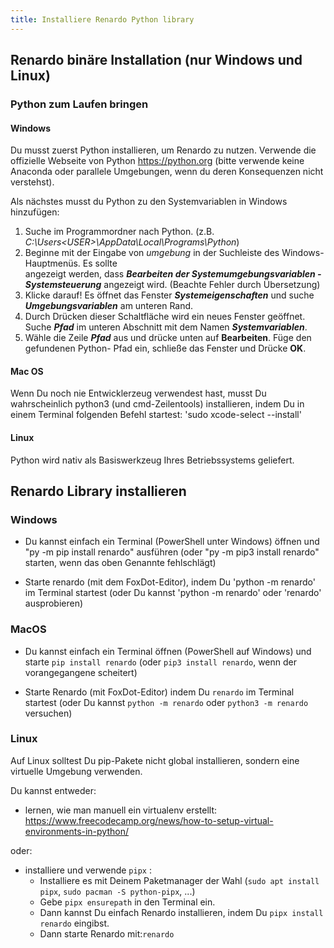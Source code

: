 ```yaml
---
title: Installiere Renardo Python library
---
```


## Renardo binäre Installation (nur Windows und Linux)

<!--
Binaries ist jetzt nicht aktuell. Bitte verwende stattdessen die Library. Dies wird bald behoben (automatischer Aufbau von Binaries) -->

<!-- Diese Methode ist besonders nützlich für Windows-Systeme, bei denen Python-Umgebungen nicht standardmäßig installiert sind und messy werden können.

Lade Renardo herunter und komprimiere es irgendwo:

- Renardo binäre Versionen auf Github : https://github.com/e-lie/renardo/releases/


Um Renardo zu starten:

- Windows: Doppelklick exekutive Programmdatei.

- Linux: Öffne einen Terminal, navigieren zu Renardo's Verzeichnis mit `cd` und gebe `./renardo-0.9.3` oder `./renardo` ein. Presse Enter.

Dazu verwenden wir Befehle wie `cd`, `ls` und `pwd`: wenn du nicht weißt, diese Tutorials lehren die grundlegende Befehlszeilen:
- https://www.davidbaumgold.com/tutorials/command-line/
- https://www.youtube.com/watch?v=QAt_Ej4Dqpc (MacOS but works quite the same way on Linux) -->


### Python zum Laufen bringen

#### Windows

Du musst zuerst Python installieren, um Renardo zu nutzen. Verwende die offizielle Webseite von Python https://python.org (bitte verwende keine Anaconda oder parallele Umgebungen, wenn du deren Konsequenzen nicht verstehst).

Als nächstes musst du Python zu den Systemvariablen in Windows hinzufügen:
  1. Suche im Programmordner nach Python.
     (z.B. *C:\Users\<USER>\AppData\Local\Programs\Python*)
  2. Beginne mit der Eingabe von *umgebung* in der Suchleiste des Windows-Hauptmenüs. Es sollte   
     angezeigt werden, dass ***Bearbeiten der Systemumgebungsvariablen - Systemsteuerung*** angezeigt wird. (Beachte Fehler durch Übersetzung)
  3. Klicke darauf! Es öffnet das Fenster ***Systemeigenschaften*** und suche ***Umgebungsvariablen***
     am unteren Rand.
  4. Durch Drücken dieser Schaltfläche wird ein neues Fenster geöffnet. Suche ***Pfad*** im unteren
     Abschnitt mit dem Namen ***Systemvariablen***.
  5. Wähle die Zeile ***Pfad*** aus und drücke unten auf **Bearbeiten**. Füge den gefundenen Python-
    Pfad ein, schließe das Fenster und Drücke **OK**.


#### Mac OS

Wenn Du noch nie Entwicklerzeug verwendest hast, musst Du wahrscheinlich python3 (und cmd-Zeilentools) installieren, indem Du in einem Terminal folgenden Befehl startest: 'sudo xcode-select --install'

#### Linux

Python wird nativ als Basiswerkzeug Ihres Betriebssystems geliefert.


## Renardo Library installieren

### Windows

- Du kannst einfach ein Terminal (PowerShell unter Windows) öffnen und "py -m pip install renardo" ausführen (oder "py -m pip3 install renardo" starten, wenn das oben Genannte fehlschlägt)

- Starte renardo (mit dem FoxDot-Editor), indem Du 'python -m renardo' im Terminal startest (oder Du kannst 'python -m renardo' oder 'renardo' ausprobieren)

### MacOS

- Du kannst einfach ein Terminal öffnen (PowerShell auf Windows) und starte `pip install renardo` (oder `pip3 install renardo`, wenn der vorangegangene scheitert)

- Starte Renardo (mit FoxDot-Editor) indem Du `renardo` im Terminal startest (oder Du kannst `python -m renardo` oder `python3 -m renardo` versuchen)

### Linux

Auf Linux solltest Du pip-Pakete nicht global installieren, sondern eine virtuelle Umgebung verwenden.

Du kannst entweder:
- lernen, wie man manuell ein virtualenv erstellt: https://www.freecodecamp.org/news/how-to-setup-virtual-environments-in-python/

oder:
- installiere und verwende `pipx` :
    - Installiere es mit Deinem Paketmanager der Wahl (`sudo apt install pipx`, `sudo pacman -S python-pipx`, ...)
    - Gebe `pipx ensurepath` in den Terminal ein.
    - Dann kannst Du einfach Renardo installieren, indem Du `pipx install renardo` eingibst.
    - Dann starte Renardo mit:`renardo`
